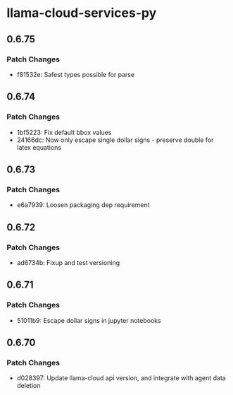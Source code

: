 # llama-cloud-services-py

## 0.6.75

### Patch Changes

- f81532e: Safest types possible for parse

## 0.6.74

### Patch Changes

- 1bf5223: Fix default bbox values
- 24166dc: Now only escape single dollar signs - preserve double for latex equations

## 0.6.73

### Patch Changes

- e6a7939: Loosen packaging dep requirement

## 0.6.72

### Patch Changes

- ad6734b: Fixup and test versioning

## 0.6.71

### Patch Changes

- 51011b9: Escape dollar signs in jupyter notebooks

## 0.6.70

### Patch Changes

- d028397: Update llama-cloud api version, and integrate with agent data deletion
